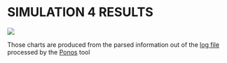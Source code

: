 # SIMULATION 4 RESULTS

<img src="charts/sim4.svg">

Those charts are produced from the parsed information out of the [log file](logs/simulation_sim4.log) processed by the [Ponos](https://github.com/PRESIB/ponos/tree/paper) tool
